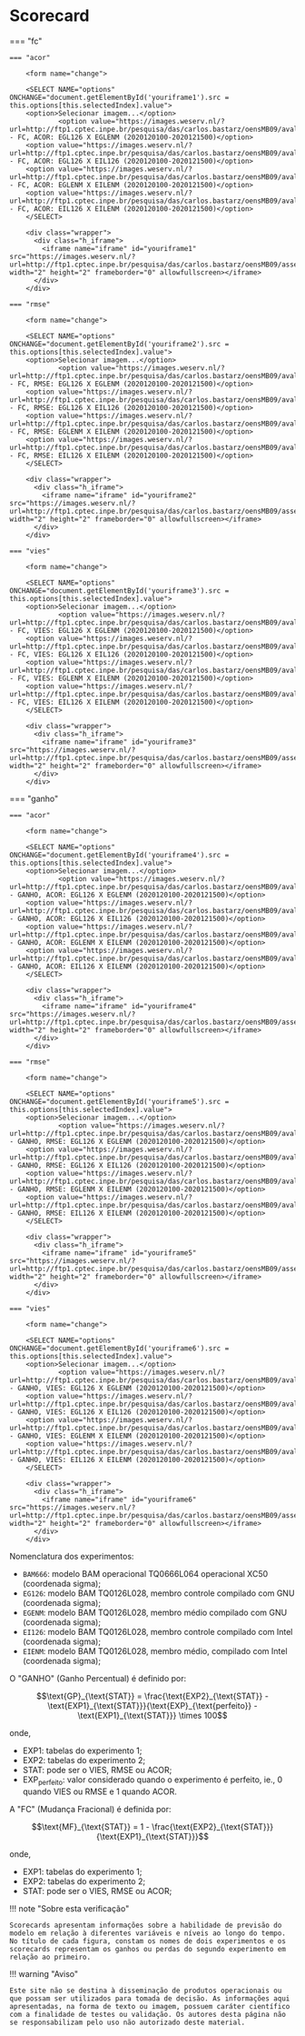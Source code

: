 # Scorecard

=== "fc"

    === "acor"
    
        <form name="change">
        
        <SELECT NAME="options" ONCHANGE="document.getElementById('youriframe1').src = this.options[this.selectedIndex].value">
        <option>Selecionar imagem...</option>
                <option value="https://images.weserv.nl/?url=http://ftp1.cptec.inpe.br/pesquisa/das/carlos.bastarz/oensMB09/aval/scantec/as/SCORECARD_FC_ACOR_EGL126_EGLENM_6_202012010020201215.png&w=800&h=800">SCORECARD - FC, ACOR: EGL126 X EGLENM (2020120100-2020121500)</option>
        <option value="https://images.weserv.nl/?url=http://ftp1.cptec.inpe.br/pesquisa/das/carlos.bastarz/oensMB09/aval/scantec/as/SCORECARD_FC_ACOR_EGL126_EIL126_6_202012010020201215.png&w=800&h=800">SCORECARD - FC, ACOR: EGL126 X EIL126 (2020120100-2020121500)</option>
        <option value="https://images.weserv.nl/?url=http://ftp1.cptec.inpe.br/pesquisa/das/carlos.bastarz/oensMB09/aval/scantec/as/SCORECARD_FC_ACOR_EGLENM_EILENM_6_202012010020201215.png&w=800&h=800">SCORECARD - FC, ACOR: EGLENM X EILENM (2020120100-2020121500)</option>
        <option value="https://images.weserv.nl/?url=http://ftp1.cptec.inpe.br/pesquisa/das/carlos.bastarz/oensMB09/aval/scantec/as/SCORECARD_FC_ACOR_EIL126_EILENM_6_202012010020201215.png&w=800&h=800">SCORECARD - FC, ACOR: EIL126 X EILENM (2020120100-2020121500)</option>
        </SELECT>
        
        <div class="wrapper">
          <div class="h_iframe">
            <iframe name="iframe" id="youriframe1" src="https://images.weserv.nl/?url=http://ftp1.cptec.inpe.br/pesquisa/das/carlos.bastarz/oensMB09/assets/white_bkg_big.png" width="2" height="2" frameborder="0" allowfullscreen></iframe>
          </div>
        </div>
    
    === "rmse"
    
        <form name="change">
        
        <SELECT NAME="options" ONCHANGE="document.getElementById('youriframe2').src = this.options[this.selectedIndex].value">
        <option>Selecionar imagem...</option>
                <option value="https://images.weserv.nl/?url=http://ftp1.cptec.inpe.br/pesquisa/das/carlos.bastarz/oensMB09/aval/scantec/as/SCORECARD_FC_RMSE_EGL126_EGLENM_6_202012010020201215.png&w=800&h=800">SCORECARD - FC, RMSE: EGL126 X EGLENM (2020120100-2020121500)</option>
        <option value="https://images.weserv.nl/?url=http://ftp1.cptec.inpe.br/pesquisa/das/carlos.bastarz/oensMB09/aval/scantec/as/SCORECARD_FC_RMSE_EGL126_EIL126_6_202012010020201215.png&w=800&h=800">SCORECARD - FC, RMSE: EGL126 X EIL126 (2020120100-2020121500)</option>
        <option value="https://images.weserv.nl/?url=http://ftp1.cptec.inpe.br/pesquisa/das/carlos.bastarz/oensMB09/aval/scantec/as/SCORECARD_FC_RMSE_EGLENM_EILENM_6_202012010020201215.png&w=800&h=800">SCORECARD - FC, RMSE: EGLENM X EILENM (2020120100-2020121500)</option>
        <option value="https://images.weserv.nl/?url=http://ftp1.cptec.inpe.br/pesquisa/das/carlos.bastarz/oensMB09/aval/scantec/as/SCORECARD_FC_RMSE_EIL126_EILENM_6_202012010020201215.png&w=800&h=800">SCORECARD - FC, RMSE: EIL126 X EILENM (2020120100-2020121500)</option>
        </SELECT>
        
        <div class="wrapper">
          <div class="h_iframe">
            <iframe name="iframe" id="youriframe2" src="https://images.weserv.nl/?url=http://ftp1.cptec.inpe.br/pesquisa/das/carlos.bastarz/oensMB09/assets/white_bkg_big.png" width="2" height="2" frameborder="0" allowfullscreen></iframe>
          </div>
        </div>
    
    === "vies"
    
        <form name="change">
        
        <SELECT NAME="options" ONCHANGE="document.getElementById('youriframe3').src = this.options[this.selectedIndex].value">
        <option>Selecionar imagem...</option>
                <option value="https://images.weserv.nl/?url=http://ftp1.cptec.inpe.br/pesquisa/das/carlos.bastarz/oensMB09/aval/scantec/as/SCORECARD_FC_VIES_EGL126_EGLENM_6_202012010020201215.png&w=800&h=800">SCORECARD - FC, VIES: EGL126 X EGLENM (2020120100-2020121500)</option>
        <option value="https://images.weserv.nl/?url=http://ftp1.cptec.inpe.br/pesquisa/das/carlos.bastarz/oensMB09/aval/scantec/as/SCORECARD_FC_VIES_EGL126_EIL126_6_202012010020201215.png&w=800&h=800">SCORECARD - FC, VIES: EGL126 X EIL126 (2020120100-2020121500)</option>
        <option value="https://images.weserv.nl/?url=http://ftp1.cptec.inpe.br/pesquisa/das/carlos.bastarz/oensMB09/aval/scantec/as/SCORECARD_FC_VIES_EGLENM_EILENM_6_202012010020201215.png&w=800&h=800">SCORECARD - FC, VIES: EGLENM X EILENM (2020120100-2020121500)</option>
        <option value="https://images.weserv.nl/?url=http://ftp1.cptec.inpe.br/pesquisa/das/carlos.bastarz/oensMB09/aval/scantec/as/SCORECARD_FC_VIES_EIL126_EILENM_6_202012010020201215.png&w=800&h=800">SCORECARD - FC, VIES: EIL126 X EILENM (2020120100-2020121500)</option>
        </SELECT>
        
        <div class="wrapper">
          <div class="h_iframe">
            <iframe name="iframe" id="youriframe3" src="https://images.weserv.nl/?url=http://ftp1.cptec.inpe.br/pesquisa/das/carlos.bastarz/oensMB09/assets/white_bkg_big.png" width="2" height="2" frameborder="0" allowfullscreen></iframe>
          </div>
        </div>
    
=== "ganho"

    === "acor"
    
        <form name="change">
        
        <SELECT NAME="options" ONCHANGE="document.getElementById('youriframe4').src = this.options[this.selectedIndex].value">
        <option>Selecionar imagem...</option>
                <option value="https://images.weserv.nl/?url=http://ftp1.cptec.inpe.br/pesquisa/das/carlos.bastarz/oensMB09/aval/scantec/as/SCORECARD_GANHO_ACOR_EGL126_EGLENM_6_202012010020201215.png&w=800&h=800">SCORECARD - GANHO, ACOR: EGL126 X EGLENM (2020120100-2020121500)</option>
        <option value="https://images.weserv.nl/?url=http://ftp1.cptec.inpe.br/pesquisa/das/carlos.bastarz/oensMB09/aval/scantec/as/SCORECARD_GANHO_ACOR_EGL126_EIL126_6_202012010020201215.png&w=800&h=800">SCORECARD - GANHO, ACOR: EGL126 X EIL126 (2020120100-2020121500)</option>
        <option value="https://images.weserv.nl/?url=http://ftp1.cptec.inpe.br/pesquisa/das/carlos.bastarz/oensMB09/aval/scantec/as/SCORECARD_GANHO_ACOR_EGLENM_EILENM_6_202012010020201215.png&w=800&h=800">SCORECARD - GANHO, ACOR: EGLENM X EILENM (2020120100-2020121500)</option>
        <option value="https://images.weserv.nl/?url=http://ftp1.cptec.inpe.br/pesquisa/das/carlos.bastarz/oensMB09/aval/scantec/as/SCORECARD_GANHO_ACOR_EIL126_EILENM_6_202012010020201215.png&w=800&h=800">SCORECARD - GANHO, ACOR: EIL126 X EILENM (2020120100-2020121500)</option>
        </SELECT>
        
        <div class="wrapper">
          <div class="h_iframe">
            <iframe name="iframe" id="youriframe4" src="https://images.weserv.nl/?url=http://ftp1.cptec.inpe.br/pesquisa/das/carlos.bastarz/oensMB09/assets/white_bkg_big.png" width="2" height="2" frameborder="0" allowfullscreen></iframe>
          </div>
        </div>
    
    === "rmse"
    
        <form name="change">
        
        <SELECT NAME="options" ONCHANGE="document.getElementById('youriframe5').src = this.options[this.selectedIndex].value">
        <option>Selecionar imagem...</option>
                <option value="https://images.weserv.nl/?url=http://ftp1.cptec.inpe.br/pesquisa/das/carlos.bastarz/oensMB09/aval/scantec/as/SCORECARD_GANHO_RMSE_EGL126_EGLENM_6_202012010020201215.png&w=800&h=800">SCORECARD - GANHO, RMSE: EGL126 X EGLENM (2020120100-2020121500)</option>
        <option value="https://images.weserv.nl/?url=http://ftp1.cptec.inpe.br/pesquisa/das/carlos.bastarz/oensMB09/aval/scantec/as/SCORECARD_GANHO_RMSE_EGL126_EIL126_6_202012010020201215.png&w=800&h=800">SCORECARD - GANHO, RMSE: EGL126 X EIL126 (2020120100-2020121500)</option>
        <option value="https://images.weserv.nl/?url=http://ftp1.cptec.inpe.br/pesquisa/das/carlos.bastarz/oensMB09/aval/scantec/as/SCORECARD_GANHO_RMSE_EGLENM_EILENM_6_202012010020201215.png&w=800&h=800">SCORECARD - GANHO, RMSE: EGLENM X EILENM (2020120100-2020121500)</option>
        <option value="https://images.weserv.nl/?url=http://ftp1.cptec.inpe.br/pesquisa/das/carlos.bastarz/oensMB09/aval/scantec/as/SCORECARD_GANHO_RMSE_EIL126_EILENM_6_202012010020201215.png&w=800&h=800">SCORECARD - GANHO, RMSE: EIL126 X EILENM (2020120100-2020121500)</option>
        </SELECT>
        
        <div class="wrapper">
          <div class="h_iframe">
            <iframe name="iframe" id="youriframe5" src="https://images.weserv.nl/?url=http://ftp1.cptec.inpe.br/pesquisa/das/carlos.bastarz/oensMB09/assets/white_bkg_big.png" width="2" height="2" frameborder="0" allowfullscreen></iframe>
          </div>
        </div>

    === "vies"
    
        <form name="change">
        
        <SELECT NAME="options" ONCHANGE="document.getElementById('youriframe6').src = this.options[this.selectedIndex].value">
        <option>Selecionar imagem...</option>
                <option value="https://images.weserv.nl/?url=http://ftp1.cptec.inpe.br/pesquisa/das/carlos.bastarz/oensMB09/aval/scantec/as/SCORECARD_GANHO_VIES_EGL126_EGLENM_6_202012010020201215.png&w=800&h=800">SCORECARD - GANHO, VIES: EGL126 X EGLENM (2020120100-2020121500)</option>
        <option value="https://images.weserv.nl/?url=http://ftp1.cptec.inpe.br/pesquisa/das/carlos.bastarz/oensMB09/aval/scantec/as/SCORECARD_GANHO_VIES_EGL126_EIL126_6_202012010020201215.png&w=800&h=800">SCORECARD - GANHO, VIES: EGL126 X EIL126 (2020120100-2020121500)</option>
        <option value="https://images.weserv.nl/?url=http://ftp1.cptec.inpe.br/pesquisa/das/carlos.bastarz/oensMB09/aval/scantec/as/SCORECARD_GANHO_VIES_EGLENM_EILENM_6_202012010020201215.png&w=800&h=800">SCORECARD - GANHO, VIES: EGLENM X EILENM (2020120100-2020121500)</option>
        <option value="https://images.weserv.nl/?url=http://ftp1.cptec.inpe.br/pesquisa/das/carlos.bastarz/oensMB09/aval/scantec/as/SCORECARD_GANHO_VIES_EIL126_EILENM_6_202012010020201215.png&w=800&h=800">SCORECARD - GANHO, VIES: EIL126 X EILENM (2020120100-2020121500)</option>
        </SELECT>
        
        <div class="wrapper">
          <div class="h_iframe">
            <iframe name="iframe" id="youriframe6" src="https://images.weserv.nl/?url=http://ftp1.cptec.inpe.br/pesquisa/das/carlos.bastarz/oensMB09/assets/white_bkg_big.png" width="2" height="2" frameborder="0" allowfullscreen></iframe>
          </div>
        </div>


Nomenclatura dos experimentos:

* `BAM666`: modelo BAM operacional TQ0666L064 operacional XC50 (coordenada sigma);
* `EG126`: modelo BAM TQ0126L028, membro controle compilado com GNU (coordenada sigma);
* `EGENM`: modelo BAM TQ0126L028, membro médio compilado com GNU (coordenada sigma);
* `EI126`: modelo BAM TQ0126L028, membro controle compilado com Intel (coordenada sigma);
* `EIENM`: modelo BAM TQ0126L028, membro médio, compilado com Intel (coordenada sigma);

O "GANHO" (Ganho Percentual) é definido por:

$$\text{GP}_{\text{STAT}} = \frac{\text{EXP2}_{\text{STAT}} - \text{EXP1}_{\text{STAT}}}{\text{EXP}_{\text{perfeito}} - \text{EXP1}_{\text{STAT}}} \times 100$$

onde,

* $\text{EXP1}$: tabelas do experimento 1;
* $\text{EXP2}$: tabelas do experimento 2;
* $\text{STAT}$: pode ser o VIES, RMSE ou ACOR;
* $\text{EXP}_{\text{perfeito}}$: valor considerado quando o experimento é perfeito, ie., 0 quando VIES ou RMSE e 1 quando ACOR.

A "FC" (Mudança Fracional) é definida por:

$$\text{MF}_{\text{STAT}} = 1 - \frac{\text{EXP2}_{\text{STAT}}}{\text{EXP1}_{\text{STAT}}}$$

onde,

* $\text{EXP1}$: tabelas do experimento 1;
* $\text{EXP2}$: tabelas do experimento 2;
* $\text{STAT}$: pode ser o VIES, RMSE ou ACOR;

!!! note "Sobre esta verificação"

    Scorecards apresentam informações sobre a habilidade de previsão do modelo em relação à diferentes variáveis e níveis ao longo do tempo. No título de cada figura, constam os nomes de dois experimentos e os scorecards representam os ganhos ou perdas do segundo experimento em relação ao primeiro.

!!! warning "Aviso"

    Este site não se destina à disseminação de produtos operacionais ou que possam ser utilizados para tomada de decisão. As informações aqui apresentadas, na forma de texto ou imagem, possuem caráter científico com a finalidade de testes ou validação. Os autores desta página não se responsabilizam pelo uso não autorizado deste material.

